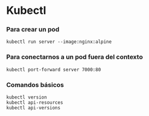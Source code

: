 # Kubectl

### Para crear un pod

```
kubectl run server --image:nginx:alpine
```

### Para conectarnos a un pod fuera del contexto

```
kubectl port-forward server 7000:80
```

### Comandos básicos

```
kubectl version
kubectl api-resources
kubectl api-versions
```
